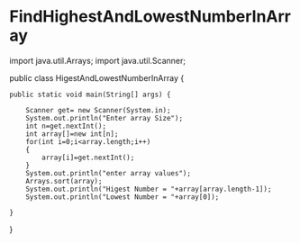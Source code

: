 # FindHighestAndLowestNumberInArray
import java.util.Arrays;
import java.util.Scanner;

public class HigestAndLowestNumberInArray {

	public static void main(String[] args) {
	
		Scanner get= new Scanner(System.in);
		System.out.println("Enter array Size");
		int n=get.nextInt();
		int array[]=new int[n];
		for(int i=0;i<array.length;i++)
		{
			array[i]=get.nextInt();
		}
		System.out.println("enter array values");
		Arrays.sort(array);
		System.out.println("Higest Number = "+array[array.length-1]);
		System.out.println("Lowest Number = "+array[0]);

	}

}
